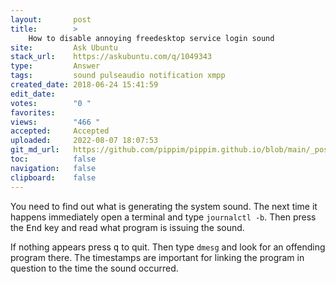 ```yaml
---
layout:       post
title:        >
    How to disable annoying freedesktop service login sound
site:         Ask Ubuntu
stack_url:    https://askubuntu.com/q/1049343
type:         Answer
tags:         sound pulseaudio notification xmpp
created_date: 2018-06-24 15:41:59
edit_date:    
votes:        "0 "
favorites:    
views:        "466 "
accepted:     Accepted
uploaded:     2022-08-07 18:07:53
git_md_url:   https://github.com/pippim/pippim.github.io/blob/main/_posts/2018/2018-06-24-How-to-disable-annoying-freedesktop-service-login-sound.md
toc:          false
navigation:   false
clipboard:    false
---
```


You need to find out what is generating the system sound. The next time it happens immediately open a terminal and type `journalctl -b`. Then press the <kbd>End</kbd> key and read what program is issuing the sound.

If nothing appears press <kbd>q</kbd> to quit. Then type `dmesg` and look for an offending program there. The timestamps are important for linking the program in question to the time the sound occurred.
